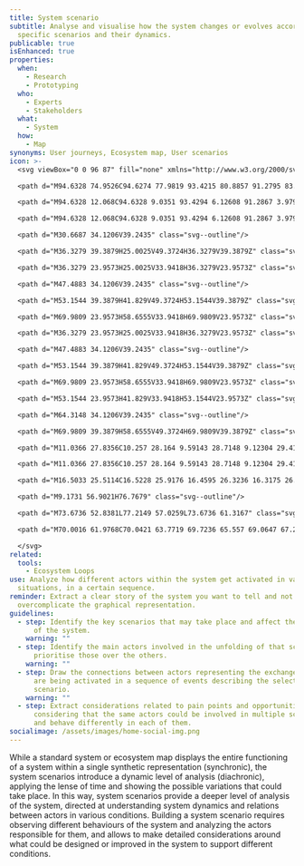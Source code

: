 ```yaml
---
title: System scenario
subtitle: Analyse and visualise how the system changes or evolves according to
  specific scenarios and their dynamics.
publicable: true
isEnhanced: true
properties:
  when:
    - Research
    - Prototyping
  who:
    - Experts
    - Stakeholders
  what:
    - System
  how:
    - Map
synonyms: User journeys, Ecosystem map, User scenarios
icon: >-
  <svg viewBox="0 0 96 87" fill="none" xmlns="http://www.w3.org/2000/svg">

  <path d="M94.6328 74.9526C94.6274 77.9819 93.4215 80.8857 91.2795 83.0278C89.1374 85.1698 86.2336 86.3757 83.2043 86.3811H0.618896V12.1162H94.6741L94.6328 74.9526Z" class="svg--outline"/>

  <path d="M94.6328 12.068C94.6328 9.0351 93.4294 6.12608 91.2867 3.97954C89.144 1.83299 86.2372 0.624331 83.2042 0.618866V63.4896C86.239 63.4969 89.1469 64.7081 91.2895 66.8572C93.4322 69.0063 94.6346 71.9178 94.6328 74.9526V12.068Z" class="svg--outline svg--filled-support"/>

  <path d="M94.6328 12.068C94.6328 9.0351 93.4294 6.12608 91.2867 3.97954C89.144 1.83299 86.2372 0.624331 83.2042 0.618866V63.4896C86.239 63.4969 89.1469 64.7081 91.2895 66.8572C93.4322 69.0063 94.6346 71.9178 94.6328 74.9526V12.068Z" class="svg--outline svg--filled-light svg--bw"/>

  <path d="M30.6687 34.1206V39.2435" class="svg--outline"/>

  <path d="M36.3279 39.3879H25.0025V49.3724H36.3279V39.3879Z" class="svg--outline"/>

  <path d="M36.3279 23.9573H25.0025V33.9418H36.3279V23.9573Z" class="svg--filled-support"/>

  <path d="M47.4883 34.1206V39.2435" class="svg--outline"/>

  <path d="M53.1544 39.3879H41.829V49.3724H53.1544V39.3879Z" class="svg--filled-support"/>

  <path d="M69.9809 23.9573H58.6555V33.9418H69.9809V23.9573Z" class="svg--filled-support"/>

  <path d="M36.3279 23.9573H25.0025V33.9418H36.3279V23.9573Z" class="svg--outline svg--bw"/>

  <path d="M47.4883 34.1206V39.2435" class="svg--outline"/>

  <path d="M53.1544 39.3879H41.829V49.3724H53.1544V39.3879Z" class="svg--outline svg--bw"/>

  <path d="M69.9809 23.9573H58.6555V33.9418H69.9809V23.9573Z" class="svg--outline svg--bw"/>

  <path d="M53.1544 23.9573H41.829V33.9418H53.1544V23.9573Z" class="svg--outline"/>

  <path d="M64.3148 34.1206V39.2435" class="svg--outline"/>

  <path d="M69.9809 39.3879H58.6555V49.3724H69.9809V39.3879Z" class="svg--outline"/>

  <path d="M11.0366 27.8356C10.257 28.164 9.59143 28.7148 9.12304 29.4192C8.65464 30.1236 8.40419 30.9505 8.40295 31.7964V34.3269H18.5662V31.7964C18.5647 30.9514 18.3149 30.1256 17.8479 29.4214C17.3809 28.7172 16.7173 28.1658 15.9395 27.8356H11.0366Z" class="svg--outline svg--filled-support"/>

  <path d="M11.0366 27.8356C10.257 28.164 9.59143 28.7148 9.12304 29.4192C8.65464 30.1236 8.40419 30.9505 8.40295 31.7964V34.3269H18.5662V31.7964C18.5647 30.9514 18.3149 30.1256 17.8479 29.4214C17.3809 28.7172 16.7173 28.1658 15.9395 27.8356H11.0366Z" class="svg--outline svg--filled-light svg--bw"/>

  <path d="M16.5033 25.5114C16.5228 25.9176 16.4595 26.3236 16.3175 26.7047C16.1754 27.0858 15.9575 27.4341 15.6768 27.7285C15.3962 28.0229 15.0587 28.2572 14.6849 28.4174C14.311 28.5775 13.9085 28.6601 13.5018 28.6601C13.0951 28.6601 12.6926 28.5775 12.3187 28.4174C11.9448 28.2572 11.6074 28.0229 11.3267 27.7285C11.0461 27.4341 10.8281 27.0858 10.6861 26.7047C10.544 26.3236 10.4808 25.9176 10.5002 25.5114V24.4662C10.4808 24.0599 10.544 23.6539 10.6861 23.2728C10.8281 22.8917 11.0461 22.5434 11.3267 22.249C11.6074 21.9547 11.9448 21.7203 12.3187 21.5602C12.6926 21.4 13.0951 21.3175 13.5018 21.3175C13.9085 21.3175 14.311 21.4 14.6849 21.5602C15.0587 21.7203 15.3962 21.9547 15.6768 22.249C15.9575 22.5434 16.1754 22.8917 16.3175 23.2728C16.4595 23.6539 16.5228 24.0599 16.5033 24.4662V25.5114Z" class="svg--outline svg--filled-light"/>

  <path d="M9.1731 56.9021H76.7679" class="svg--outline"/>

  <path d="M73.6736 52.8381L77.2149 57.0259L73.6736 61.3167" class="svg--outline"/>

  <path d="M70.0016 61.9768C70.0421 63.7719 69.7236 65.557 69.0647 67.2273C68.4057 68.8975 67.4197 70.4193 66.1645 71.7032C64.9093 72.9871 63.4102 74.0072 61.7552 74.7037C60.1003 75.4002 58.3228 75.759 56.5273 75.759C54.7318 75.759 52.9543 75.4002 51.2994 74.7037C49.6444 74.0072 48.1453 72.9871 46.8901 71.7032C45.6349 70.4193 44.6488 68.8975 43.9899 67.2273C43.331 65.557 43.0125 63.7719 43.053 61.9768H42.9224C42.959 63.4362 42.7031 64.8881 42.17 66.247C41.6368 67.6059 40.837 68.8444 39.8178 69.8895C38.7986 70.9346 37.5806 71.7651 36.2354 72.3322C34.8903 72.8993 33.4453 73.1914 31.9855 73.1914C30.5257 73.1914 29.0807 72.8993 27.7355 72.3322C26.3904 71.7651 25.1723 70.9346 24.1531 69.8895C23.1339 68.8444 22.3342 67.6059 21.801 66.247C21.2678 64.8881 21.012 63.4362 21.0486 61.9768H20.9454C20.9454 63.4358 20.3659 64.8351 19.3342 65.8667C18.3026 66.8984 16.9033 67.4779 15.4443 67.4779C13.9854 67.4779 12.5861 66.8984 11.5545 65.8667C10.5228 64.8351 9.94324 63.4358 9.94324 61.9768" class="svg--outline"/>

  </svg>
related:
  tools:
    - Ecosystem Loops
use: Analyze how different actors within the system get activated in various
  situations, in a certain sequence.
reminder: Extract a clear story of the system you want to tell and not
  overcomplicate the graphical representation.
guidelines:
  - step: Identify the key scenarios that may take place and affect the development
      of the system.
    warning: ""
  - step: Identify the main actors involved in the unfolding of that scenario, and
      prioritise those over the others.
    warning: ""
  - step: Draw the connections between actors representing the exchange flows that
      are being activated in a sequence of events describing the selected
      scenario.
    warning: ""
  - step: Extract considerations related to pain points and opportunities, also
      considering that the same actors could be involved in multiple scenarios
      and behave differently in each of them.
socialimage: /assets/images/home-social-img.png
---
```

While a standard system or ecosystem map displays the entire functioning of a system within a single synthetic representation (synchronic), the system scenarios introduce a dynamic level of analysis (diachronic), applying the lense of time and showing the possible variations that could take place. In this way, system scenarios provide a deeper level of analysis of the system, directed at understanding system dynamics and relations between actors in various conditions. Building a system scenario requires observing different behaviours of the system and analyzing the actors responsible for them, and allows to make detailed considerations around what could be designed or improved in the system to support different conditions.